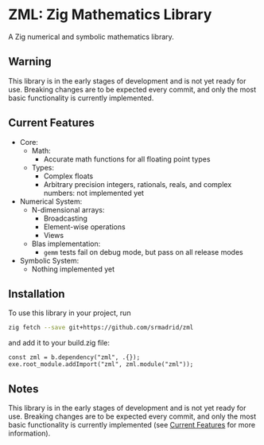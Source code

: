 # ZML: Zig Mathematics Library

A Zig numerical and symbolic mathematics library.

## Warning

This library is in the early stages of development and is not yet ready for use. Breaking changes are to be expected every commit, and only the most basic functionality is currently implemented.

## Current Features

- Core:
  - Math:
    - Accurate math functions for all floating point types
  - Types:
    - Complex floats
    - Arbitrary precision integers, rationals, reals, and complex numbers: not implemented yet
- Numerical System:
  - N-dimensional arrays:
    - Broadcasting
    - Element-wise operations
    - Views
  - Blas implementation:
    - `gemm` tests fail on debug mode, but pass on all release modes
- Symbolic System:
  - Nothing implemented yet

## Installation

To use this library in your project, run

```bash
zig fetch --save git+https://github.com/srmadrid/zml
```

and add it to your build.zig file:

```zig
const zml = b.dependency("zml", .{});
exe.root_module.addImport("zml", zml.module("zml"));
```

## Notes

This library is in the early stages of development and is not yet ready for use. Breaking changes are to be expected every commit, and only the most basic functionality is currently implemented (see [Current Features](#current-features) for more information).
